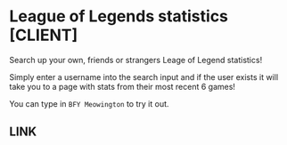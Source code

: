 # League of Legends statistics [CLIENT]

Search up your own, friends or strangers Leage of Legend statistics!

Simply enter a username into the search input and if the user exists it will take you to a page with stats from their most recent 6 games!

You can type in `BFY Meowington` to try it out.

## LINK
